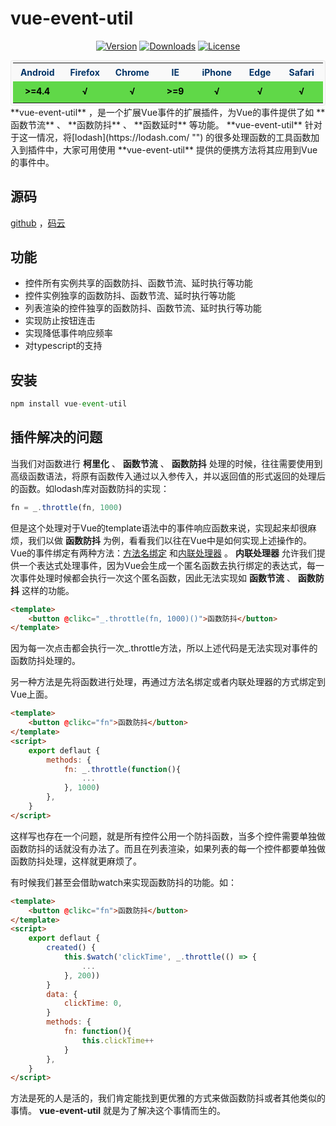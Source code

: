 # vue-event-util
<p class="mydoc_api_npm-info" align="center">
            <a href="https://www.npmjs.com/package/vue-event-util"><img src="https://img.shields.io/npm/v/vue-event-util.svg" alt="Version"></a>
            <a href="https://www.npmjs.com/package/vue-event-util"><img src="https://img.shields.io/npm/dm/vue-event-util.svg" alt="Downloads"></a>
            <a href="https://www.npmjs.com/package/vue-event-util"><img src="https://img.shields.io/npm/l/vue-event-util.svg" alt="License"></a>
        </p><table cellspacing="1" style="margin: 0 auto;font-size: 14px;background-color: #f9f9f9;color: #036;padding: 3px;border-radius: 4px;border: 1px solid rgba(220, 220, 220, .5);">
    <colgroup width="100" span="7" align="center"></colgroup>
    <tr style="height: 30px;">
        <th align="center">Android</td><th align="center">Firefox</td><th align="center">Chrome</td><th align="center">IE</td><th align="center">iPhone</td><th align="center">Edge</td><th align="center">Safari</td>
    </tr>
    <tr style="color: #000;line-height: 28px;font-weight: bold;">
        <td align="center" style="background-color: #60d848">>=4.4</td><td align="center" style="background-color: #60d848">√</td><td align="center" style="background-color: #60d848">√</td><td align="center" style="background-color: #60d848">>=9</td><td align="center" style="background-color: #60d848">√</td><td align="center" style="background-color: #60d848">√</td><td align="center" style="background-color: #60d848">√</td>
    </tr>
</table> **vue-event-util** ，是一个扩展Vue事件的扩展插件，为Vue的事件提供了如 **函数节流** 、 **函数防抖** 、 **函数延时** 等功能。 **vue-event-util** 针对于这一情况，将[lodash](https://lodash.com/ "") 的很多处理函数的工具函数加入到插件中，大家可用使用 **vue-event-util** 提供的便携方法将其应用到Vue的事件中。

## 源码
[github](https://github.com/laden666666/vue-event-util "") ，[码云](https://gitee.com/laden666666/vue-event-util "") 


## 功能
*   控件所有实例共享的函数防抖、函数节流、延时执行等功能
*   控件实例独享的函数防抖、函数节流、延时执行等功能
*   列表渲染的控件独享的函数防抖、函数节流、延时执行等功能
*   实现防止按钮连击
*   实现降低事件响应频率
*   对typescript的支持

## 安装
```javascript
npm install vue-event-util
```

## 插件解决的问题
当我们对函数进行 **柯里化** 、 **函数节流** 、 **函数防抖** 处理的时候，往往需要使用到高级函数语法，将原有函数传入通过以入参传入，并以返回值的形式返回的处理后的函数。如lodash库对函数防抖的实现：

```javascript
fn = _.throttle(fn, 1000)
```
但是这个处理对于Vue的template语法中的事件响应函数来说，实现起来却很麻烦，我们以做 **函数防抖** 为例，看看我们以往在Vue中是如何实现上述操作的。Vue的事件绑定有两种方法：[方法名绑定](https://cn.vuejs.org/v2/guide/events.html#%E4%BA%8B%E4%BB%B6%E5%A4%84%E7%90%86%E6%96%B9%E6%B3%95 "") 和[内联处理器](https://cn.vuejs.org/v2/guide/events.html#%E5%86%85%E8%81%94%E5%A4%84%E7%90%86%E5%99%A8%E4%B8%AD%E7%9A%84%E6%96%B9%E6%B3%95 "") 。 **内联处理器** 允许我们提供一个表达式处理事件，因为Vue会生成一个匿名函数去执行绑定的表达式，每一次事件处理时候都会执行一次这个匿名函数，因此无法实现如 **函数节流** 、 **函数防抖** 这样的功能。

```html
<template>
    <button @clikc="_.throttle(fn, 1000)()">函数防抖</button>
</template>
```
因为每一次点击都会执行一次_.throttle方法，所以上述代码是无法实现对事件的函数防抖处理的。

另一种方法是先将函数进行处理，再通过方法名绑定或者内联处理器的方式绑定到Vue上面。

```html
<template>
    <button @clikc="fn">函数防抖</button>
</template>
<script>
    export deflaut {
        methods: {
            fn: _.throttle(function(){
                ...
            }, 1000)
        },
    }
</script>
```
这样写也存在一个问题，就是所有控件公用一个防抖函数，当多个控件需要单独做函数防抖的话就没有办法了。而且在列表渲染，如果列表的每一个控件都要单独做函数防抖处理，这样就更麻烦了。

有时候我们甚至会借助watch来实现函数防抖的功能。如：

```html
<template>
    <button @clikc="fn">函数防抖</button>
</template>
<script>
    export deflaut {
        created() {
            this.$watch('clickTime', _.throttle(() => {
                ...
            }, 200))
        }
        data: {
            clickTime: 0,
        }
        methods: {
            fn: function(){
                this.clickTime++
            }
        },
    }
</script>
```
方法是死的人是活的，我们肯定能找到更优雅的方式来做函数防抖或者其他类似的事情。 **vue-event-util** 就是为了解决这个事情而生的。




